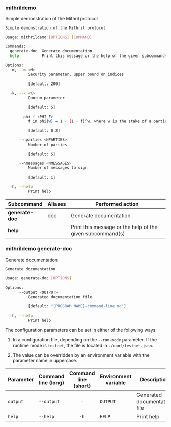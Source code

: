 

### mithrildemo

Simple demonstration of the Mithril protocol
```bash
Simple demonstration of the Mithril protocol

Usage: mithrildemo [OPTIONS] [COMMAND]

Commands:
  generate-doc  Generate documentation
  help          Print this message or the help of the given subcommand(s)

Options:
  -m, --m <M>
          Security parameter, upper bound on indices
          
          [default: 200]

  -k, --k <K>
          Quorum parameter
          
          [default: 5]

      --phi-f <PHI_F>
          f in phi(w) = 1 - (1 - f)^w, where w is the stake of a participant
          
          [default: 0.2]

      --nparties <NPARTIES>
          Number of parties
          
          [default: 5]

      --nmessages <NMESSAGES>
          Number of messages to sign
          
          [default: 1]

  -h, --help
          Print help

```
| Subcommand | Aliases | Performed action |
|------------|---------|------------------|
| **generate-doc** | doc | Generate documentation |
| **help** |  | Print this message or the help of the given subcommand(s) |

###  mithrildemo generate-doc

Generate documentation
```bash
Generate documentation

Usage: generate-doc [OPTIONS]

Options:
      --output <OUTPUT>
          Generated documentation file
          
          [default: "[PROGRAM NAME]-command-line.md"]

  -h, --help
          Print help

```


The configuration parameters can be set in either of the following ways:

1. In a configuration file, depending on the `--run-mode` parameter. If the runtime mode is `testnet`, the file is located in `./conf/testnet.json`.

2. The value can be overridden by an environment variable with the parameter name in uppercase.

| Parameter | Command line (long) | Command line (short) | Environment variable | Description | Default value | Example | Mandatory |
|-----------|---------------------|:--------------------:|----------------------|-------------|---------------|---------|:---------:|
| `output` | `--output` | - | `OUTPUT` | Generated documentation file | `[PROGRAM NAME]-command-line.md` | - | - |
| `help` | `--help` | `-h` | `HELP` | Print help | - | - | - |

